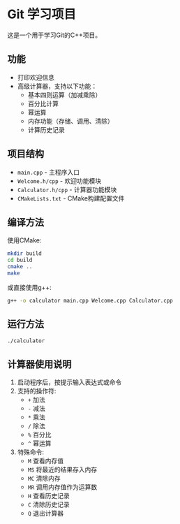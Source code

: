 # Git 学习项目

这是一个用于学习Git的C++项目。

## 功能
- 打印欢迎信息
- 高级计算器，支持以下功能：
  - 基本四则运算（加减乘除）
  - 百分比计算
  - 幂运算
  - 内存功能（存储、调用、清除）
  - 计算历史记录

## 项目结构
- `main.cpp` - 主程序入口
- `Welcome.h/cpp` - 欢迎功能模块
- `Calculator.h/cpp` - 计算器功能模块
- `CMakeLists.txt` - CMake构建配置文件

## 编译方法
使用CMake:
```bash
mkdir build
cd build
cmake ..
make
```

或直接使用g++:
```bash
g++ -o calculator main.cpp Welcome.cpp Calculator.cpp
```

## 运行方法
```bash
./calculator
```

## 计算器使用说明
1. 启动程序后，按提示输入表达式或命令
2. 支持的操作符: 
   - `+` 加法
   - `-` 减法
   - `*` 乘法
   - `/` 除法
   - `%` 百分比
   - `^` 幂运算
3. 特殊命令:
   - `M` 查看内存值
   - `MS` 将最近的结果存入内存
   - `MC` 清除内存
   - `MR` 调用内存值作为运算数
   - `H` 查看历史记录
   - `C` 清除历史记录
   - `Q` 退出计算器 